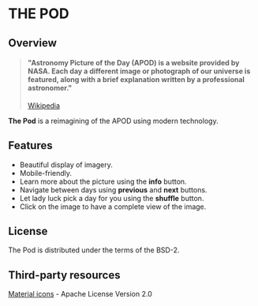 # THE POD

## Overview

> #### "Astronomy Picture of the Day (APOD) is a website provided by NASA. Each day a different image or photograph of our universe is featured, along with a brief explanation written by a professional astronomer."
>[Wikipedia](https://en.wikipedia.org/wiki/Astronomy_Picture_of_the_Day)

 **The Pod** is a reimagining of the APOD using modern technology.

## Features

 - Beautiful display of imagery.
 - Mobile-friendly.
 - Learn more about the picture using the **info** button.
 - Navigate between days using **previous** and **next** buttons.
 - Let lady luck pick a day for you using the **shuffle** button.
 - Click on the image to have a complete view of the image.

## License

The Pod  is distributed under the terms of the BSD-2.

## Third-party resources

[Material icons](https://github.com/google/material-design-icons/
) - Apache License Version 2.0
